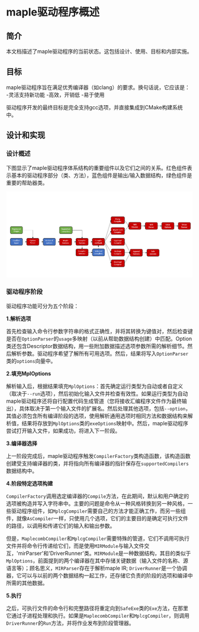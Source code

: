 # maple驱动程序概述
## 简介
本文档描述了maple驱动程序的当前状态。这包括设计、使用、目标和内部实施。

## 目标
maple驱动程序旨在满足优秀编译器（如clang）的要求。换句话说，它应该是：
-灵活支持新功能
-高效，开销低
-易于使用

驱动程序开发的最终目标是完全支持gcc选项，并直接集成到CMake构建系统中。

## 设计和实现

### 设计概述

下图显示了maple驱动程序体系结构的重要组件以及它们之间的关系。红色组件表示基本的驱动程序部分（类、方法），蓝色组件是输出/输入数据结构，绿色组件是重要的帮助器类。

![](media/MapleDriverStructure.png)

### 驱动程序阶段

驱动程序功能可分为五个阶段：

**1.解析选项**

首先检查输入命令行参数字符串的格式正确性，并将其转换为键值对，然后检查键是否在`OptionParser`的`usage`多映射（以前从帮助数据结构创建）中匹配。Option类还包含Descriptor数据结构，用一些附加数据描述选项参数所需的解析细节。然后解析参数。驱动程序希望了解所有可用选项。然后，结果将写入`OptionParser`类的`options`向量中。


**2.填充MplOptions**

解析输入后，根据结果填充`MplOptions`：首先确定运行类型为自动或者自定义（取决于`--run`选项），然后初始化输入文件并检查有效性。如果运行类型为自动maple驱动程序还将自行配置代码生成管道（您将接收汇编程序文件作为最终输出），具体取决于第一个输入文件的扩展名。然后处理其他选项，包括`--option`，其值必须包含所有编译阶段的选项，使用解析通用选项时相同方法和数据结构来解析值，结果将存放到`MplOptions`类的`exeOptions`映射中。然后，maple驱动程序尝试打开输入文件，如果成功，将进入下一阶段。

**3.编译器选择**

上一阶段完成后，maple驱动程序触发`CompilerFactory`类构造函数，该构造函数创建受支持编译器的类，并将指向所有编译器的指针保存在`supportedCompilers`数据结构中。

**4.阶段特定选项构建**

`CompilerFactory`调用选定编译器的`Compile`方法，在此期间，默认和用户确定的选项被构造并写入字符串中。主要的问题是命令从一种风格转换到另一种风格，一些驱动程序组件，如`MplcgCompiler`需要自己的方法才能正确工作，而另一些组件，就像`AsCompiler`一样，只使用几个选项，它们的主要目的是确定可执行文件的路径，以调用和传递它们的输入和输出参数。

但是，`MaplecombCompiler`和`MplcgCompiler`需要特殊的管道，它们不调用可执行文件并将命令行传递给它们，而是使用`MIRModule`与输入文件交互，'mirParser'和'DriverRunner'类。`MIRModule`是一种数据结构，其目的类似于`MplOptions`，前面提到的两个编译器在其中存储关键数据（输入文件的名称、源语言等）；顾名思义，`MIRParser`存在于解析maple IR; `DriverRunner`是一个协调器，它可以与以前的两个数据结构一起工作，还存储它负责的阶段的选项和编译中所需的其他数据。

**5.执行**

之后，可执行文件的命令行和完整路径将重定向到`SafeExe`类的`Exe`方法，在那里它通过子进程处理和执行。如果是`MaplecombCompiler`和`MplcgCompiler`，则调用`DriverRunner`的`Run`方法，并将作业发布到阶段管理器。